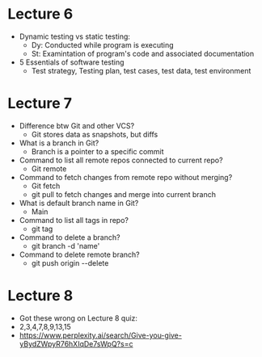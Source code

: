 # Lecture 6
* Dynamic testing vs static testing:
  * Dy: Conducted while program is executing
  * St: Examintation of program's code and associated documentation
* 5 Essentials of software testing
  * Test strategy, Testing plan, test cases, test data, test environment
# Lecture 7
* Difference btw Git and other VCS?
  * Git stores data as snapshots, but diffs
* What is a branch in Git?
  * Branch is a pointer to a specific commit
* Command to list all remote repos connected to current repo?
  * Git remote
* Command to fetch changes from remote repo without merging?
  * Git fetch
  * git pull to fetch changes and merge into current branch
* What is default branch name in Git?
  * Main
* Command to list all tags in repo?
  * git tag
* Command to delete a branch?
  * git branch -d 'name'
* Command to delete remote branch?
  * git push origin --delete
  
# Lecture 8
* Got these wrong on Lecture 8 quiz:
* 2,3,4,7,8,9,13,15
* https://www.perplexity.ai/search/Give-you-give-yBydZWpyR76hXIqDe7sWpQ?s=c
